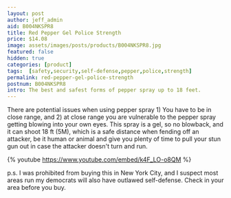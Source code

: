 ```yaml
---
layout: post
author: jeff_admin
aid: B004NKSPR8
title: Red Pepper Gel Police Strength
price: $14.08
image: assets/images/posts/products/B004NKSPR8.jpg
featured: false
hidden: true
categories: [product]
tags:  [safety,security,self-defense,pepper,police,strength]
permalink: red-pepper-gel-police-strength
postnum: B004NKSPR8
intro: The best and safest forms of pepper spray up to 18 feet.
---
```

There are potential issues when using pepper spray 1) You have to be in close range, and 2) at close range you are vulnerable to the pepper spray getting blowing into your own eyes.  This spray is a gel, so no blowback, and it can shoot 18 ft (5M), which is a safe distance when fending off an attacker, be it human or animal and give you plenty of time to pull your stun gun out in case the attacker doesn't turn and run.

{% youtube https://www.youtube.com/embed/k4F_LO-o8QM %}

p.s. I was prohibited from buying this in New York City, and I suspect most areas run my democrats will also have outlawed self-defense.  Check in your area before you buy.
